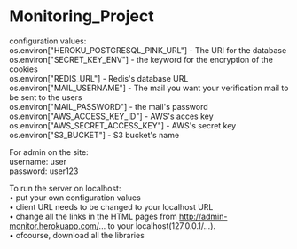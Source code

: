 ﻿# Monitoring_Project

configuration values:  
os.environ["HEROKU_POSTGRESQL_PINK_URL"] - The URI for the database  
os.environ["SECRET_KEY_ENV"] - the keyword for the encryption of the cookies  
os.environ["REDIS_URL"] - Redis's database URL  
os.environ["MAIL_USERNAME"] - The mail you want your verification mail to be sent to the users  
os.environ["MAIL_PASSWORD"] - the mail's password  
os.environ["AWS_ACCESS_KEY_ID"] - AWS's acces key  
os.environ["AWS_SECRET_ACCESS_KEY"] - AWS's secret key  
os.environ["S3_BUCKET"] - S3 bucket's name  
  
For admin on the site:  
username: user  
password: user123  
  
To run the server on localhost:  
• put your own configuration values  
• client URL needs to be changed to your localhost URL  
• change all the links in the HTML pages from http://admin-monitor.herokuapp.com/... to your localhost(127.0.0.1/...).  
• ofcourse, download all the libraries
